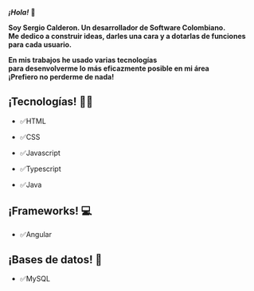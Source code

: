 **_¡Hola!_** 👋

**Soy Sergio Calderon. Un desarrollador de Software Colombiano.**  
**Me dedico a construir ideas, darles una cara y a dotarlas de funciones para cada usuario.**

**En mis trabajos he usado varias tecnologías  
para desenvolverme lo más eficazmente posible en mi área  
¡Prefiero no perderme de nada!**

¡Tecnologías!  👨‍💻
-
- ✅HTML

- ✅CSS

- ✅Javascript

- ✅Typescript

- ✅Java


¡Frameworks! 💻
-
- ✅Angular

¡Bases de datos! 💾
-
- ✅MySQL



